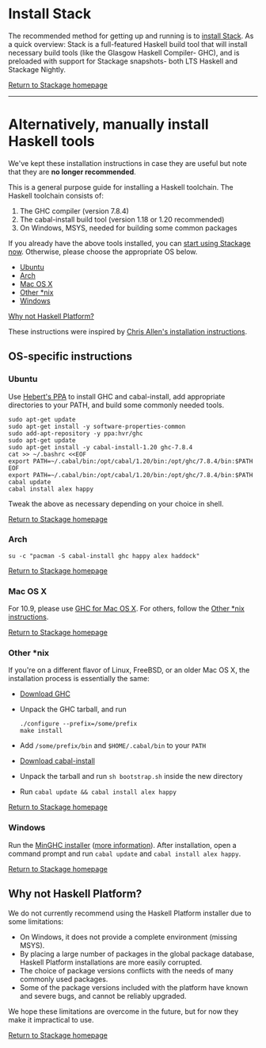 <div class="container content">
<div class="row">
<div class="span12">

# Install Stack

The recommended method for getting up and running is to [install
Stack](https://github.com/commercialhaskell/stack#readme). As a quick
overview: Stack is a full-featured Haskell build tool that will install
necessary build tools (like the Glasgow Haskell Compiler- GHC), and is
preloaded with support for Stackage snapshots- both LTS Haskell and Stackage
Nightly.

[Return to Stackage homepage](/)

* * *

# Alternatively, manually install Haskell tools

We've kept these installation instructions in case they are useful but note that
they are __no longer recommended__.

This is a general purpose guide for installing a Haskell toolchain.
The Haskell toolchain consists of:

1. The GHC compiler (version 7.8.4)
2. The cabal-install build tool (version 1.18 or 1.20 recommended)
3. On Windows, MSYS, needed for building some common packages

If you already have the above tools installed, you can [start using Stackage
now](/). Otherwise, please choose the appropriate OS below.

* [Ubuntu](#ubuntu)
* [Arch](#arch)
* [Mac OS X](#mac-os-x)
* [Other \*nix](#other-nix)
* [Windows](#windows)

[Why not Haskell Platform?](#why-not-haskell-platform)

These instructions were inspired by [Chris Allen's installation
instructions](https://github.com/bitemyapp/learnhaskell/blob/master/README.md).

## OS-specific instructions

### Ubuntu

Use [Hebert's PPA](http://launchpad.net/~hvr/+archive/ghc) to install GHC and
cabal-install, add appropriate directories to your PATH, and build some
commonly needed tools.

```
sudo apt-get update
sudo apt-get install -y software-properties-common
sudo add-apt-repository -y ppa:hvr/ghc
sudo apt-get update
sudo apt-get install -y cabal-install-1.20 ghc-7.8.4
cat >> ~/.bashrc <<EOF
export PATH=~/.cabal/bin:/opt/cabal/1.20/bin:/opt/ghc/7.8.4/bin:$PATH
EOF
export PATH=~/.cabal/bin:/opt/cabal/1.20/bin:/opt/ghc/7.8.4/bin:$PATH
cabal update
cabal install alex happy
```

Tweak the above as necessary depending on your choice in shell.

[Return to Stackage homepage](/)

### Arch

`su -c "pacman -S cabal-install ghc happy alex haddock"`

[Return to Stackage homepage](/)

### Mac OS X

For 10.9, please use [GHC for Mac OS X](http://ghcformacosx.github.io/). For
others, follow the [Other \*nix instructions](#other-nix).

[Return to Stackage homepage](/)

### Other \*nix

If you're on a different flavor of Linux, FreeBSD, or an older Mac OS X, the
installation process is essentially the same:

* [Download GHC](https://www.haskell.org/ghc/download_ghc_7_8_4#binaries)

*   Unpack the GHC tarball, and run

        ./configure --prefix=/some/prefix
        make install

* Add `/some/prefix/bin` and `$HOME/.cabal/bin` to your `PATH`
* [Download cabal-install](http://hackage.haskell.org/package/cabal-install-1.20.0.3/cabal-install-1.20.0.3.tar.gz)
* Unpack the tarball and run `sh bootstrap.sh` inside the new directory
* Run `cabal update && cabal install alex happy`

[Return to Stackage homepage](/)

### Windows

Run the [MinGHC
installer](https://s3.amazonaws.com/download.fpcomplete.com/minghc/minghc-7.8.3.exe)
([more information](https://github.com/snoyberg/minghc#readme)). After
installation, open a command prompt and run `cabal update` and `cabal install
alex happy`.

[Return to Stackage homepage](/)

## Why not Haskell Platform?

We do not currently recommend using the Haskell Platform installer due to some
limitations:

* On Windows, it does not provide a complete environment (missing MSYS).
* By placing a large number of packages in the global package database, Haskell Platform installations are more easily corrupted.
* The choice of package versions conflicts with the needs of many commonly used packages.
* Some of the package versions included with the platform have known and severe bugs, and cannot be reliably upgraded.

We hope these limitations are overcome in the future, but for now they make it
impractical to use.

[Return to Stackage homepage](/)

</div>
</div>
</div>
